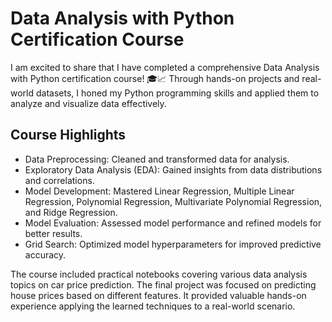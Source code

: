 # Data Analysis with Python Certification Course

I am excited to share that I have completed a comprehensive Data Analysis with Python certification course! 🎓📈 Through hands-on projects and real-world datasets, I honed my Python programming skills and applied them to analyze and visualize data effectively.

## Course Highlights

- Data Preprocessing: Cleaned and transformed data for analysis.
- Exploratory Data Analysis (EDA): Gained insights from data distributions and correlations.
- Model Development: Mastered Linear Regression, Multiple Linear Regression, Polynomial Regression, Multivariate Polynomial Regression, and Ridge Regression.
- Model Evaluation: Assessed model performance and refined models for better results.
- Grid Search: Optimized model hyperparameters for improved predictive accuracy.

The course included practical notebooks covering various data analysis topics on car price prediction. The final project was focused on predicting house prices based on different features. It provided valuable hands-on experience applying the learned techniques to a real-world scenario.
